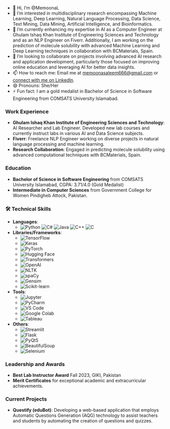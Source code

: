 - 👋 Hi, I’m @MemoonaL
- 👀 I’m interested in multidisciplinary research encompassing Machine Learning, Deep Learning, Natural Language Processing, Data Science, Text Mining, Data Mining, Artificial Intelligence, and Bioinformatics.
- 🌱 I’m currently enhancing my expertise in AI as a Computer Engineer at Ghulam Ishaq Khan Institute of Engineering Sciences and Technology and as an NLP Engineer on Fiverr. Additionally, I am working on the prediction of molecule solubility with advanced Machine Learning and Deep Learning techniques in collaboration with BCMaterials, Spain.
- 💞️ I’m looking to collaborate on projects involving advanced AI research and application development, particularly those focused on improving online education and leveraging AI for better data insights.
- 📫 How to reach me: Email me at memoonasaleem666@gmail.com or [connect with me on LinkedIn](https://www.linkedin.com/in/memoonaL).
- 😄 Pronouns: She/Her
- ⚡ Fun fact: I am a gold medalist in Bachelor of Science in Software Engineering from COMSATS University Islamabad.

### Work Experience
- **Ghulam Ishaq Khan Institute of Engineering Sciences and Technology**: AI Researcher and Lab Engineer. Developed new lab courses and currently instruct labs in various AI and Data Science subjects.
- **Fiverr**: Freelance NLP Engineer working on diverse projects in natural language processing and machine learning.
- **Research Collaboration**: Engaged in predicting molecule solubility using advanced computational techniques with BCMaterials, Spain.

### Education
- **Bachelor of Science in Software Engineering** from COMSATS University Islamabad, CGPA: 3.71/4.0 (Gold Medalist)
- **Intermediate in Computer Sciences** from Government College for Women Pindigheb Attock, Pakistan.

### 🛠️ Technical Skills
- **Languages**:
  - ![Python](https://img.shields.io/badge/Python-blue?style=flat&logo=python) ![C#](https://img.shields.io/badge/C%23-blue?style=flat&logo=c-sharp) ![Java](https://img.shields.io/badge/Java-blue?style=flat&logo=java) ![C++](https://img.shields.io/badge/C++-blue?style=flat&logo=cplusplus) ![C](https://img.shields.io/badge/C-blue?style=flat&logo=c)
- **Libraries/Frameworks**:
  - ![TensorFlow](https://img.shields.io/badge/TensorFlow-blue?style=flat&logo=tensorflow)
  - ![Keras](https://img.shields.io/badge/Keras-blue?style=flat&logo=keras)
  - ![PyTorch](https://img.shields.io/badge/PyTorch-blue?style=flat&logo=pytorch)
  - ![Hugging Face](https://img.shields.io/badge/Hugging%20Face-blue?style=flat&logo=huggingface)
  - ![Transformers](https://img.shields.io/badge/Transformers-blue?style=flat&logo=transformers)
  - ![OpenAI](https://img.shields.io/badge/OpenAI-blue?style=flat&logo=openai)
  - ![NLTK](https://img.shields.io/badge/NLTK-blue?style=flat&logo=nltk)
  - ![spaCy](https://img.shields.io/badge/spaCy-blue?style=flat&logo=spacy)
  - ![Gensim](https://img.shields.io/badge/Gensim-blue?style=flat&logo=gensim)
  - ![Scikit-learn](https://img.shields.io/badge/Scikit--learn-blue?style=flat&logo=scikit-learn)
- **Tools**:
  - ![Jupyter](https://img.shields.io/badge/Jupyter-blue?style=flat&logo=jupyter)
  - ![PyCharm](https://img.shields.io/badge/PyCharm-blue?style=flat&logo=pycharm)
  - ![VS Code](https://img.shields.io/badge/VS%20Code-blue?style=flat&logo=visual-studio-code)
  - ![Google Colab](https://img.shields.io/badge/Google%20Colab-blue?style=flat&logo=google-colab)
  - ![Tableau](https://img.shields.io/badge/Tableau-blue?style=flat&logo=tableau)
- **Others**:
  - ![Streamlit](https://img.shields.io/badge/Streamlit-blue?style=flat&logo=streamlit)
  - ![Flask](https://img.shields.io/badge/Flask-blue?style=flat&logo=flask)
  - ![PyQt5](https://img.shields.io/badge/PyQt5-blue?style=flat&logo=qt)
  - ![BeautifulSoup](https://img.shields.io/badge/BeautifulSoup-blue?style=flat&logo=beautifulsoup)
  - ![Selenium](https://img.shields.io/badge/Selenium-blue?style=flat&logo=selenium)

### Leadership and Awards
- **Best Lab Instructor Award** Fall 2023, GIKI, Pakistan
- **Merit Certificates** for exceptional academic and extracurricular achievements.

### Current Projects
- **Questify (eduBot)**: Developing a web-based application that employs Automatic Questions Generation (AQG) technology to assist teachers and students by automating the creation of questions and quizzes.

<!---
MemoonaL/MemoonaL is a ✨ special ✨ repository because its `README.md` (this file) appears on your GitHub profile.
You can click the Preview link to take a look at your changes.
--->
